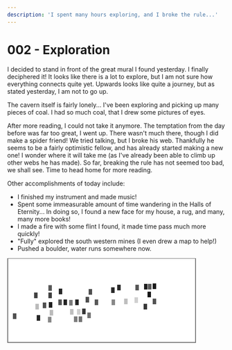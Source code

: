 ```yaml
---
description: 'I spent many hours exploring, and I broke the rule...'
---
```


# 002 - Exploration

I decided to stand in front of the great mural I found yesterday. I finally deciphered it! It looks like there is a lot to explore, but I am not sure how everything connects quite yet. Upwards looks like quite a journey, but as stated yesterday, I am not to go up.

The cavern itself is fairly lonely... I've been exploring and picking up many pieces of coal. I had so much coal, that I drew some pictures of eyes.

After more reading, I could not take it anymore. The temptation from the day before was far too great, I went up. There wasn't much there, though I did make a spider friend! We tried talking, but I broke his web. Thankfully he seems to be a fairly optimistic fellow, and has already started making a new one! I wonder where it will take me \(as I've already been able to climb up other webs he has made\). So far, breaking the rule has not seemed too bad, we shall see. Time to head home for more reading.

Other accomplishments of today include:

* I finished my instrument and made music!
* Spent some immeasurable amount of time wandering in the Halls of Eternity... In doing so, I found a new face for my house, a rug, and many, many more books!
* I made a fire with some flint I found, it made time pass much more quickly!
* "Fully" explored the south western mines \(I even drew a map to help!\)
* Pushed a boulder, water runs somewhere now.

![For a more detailed spoiler version of this map, check out the Spoilers section](../.gitbook/assets/image%20%285%29.png)

